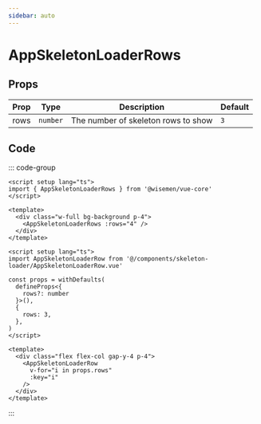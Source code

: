 ```yaml
---
sidebar: auto
---
```



# AppSkeletonLoaderRows
<script setup>
import AppSkeletonLoaderRowsPlayground from './AppSkeletonLoaderRowsPlayground.vue'
</script>

<AppSkeletonLoaderRowsPlayground />

## Props

| Prop | Type   | Description                         | Default |
| ---- | ------ | ----------------------------------- | ------- |
| rows |`number`| The number of skeleton rows to show |   `3`   |

## Code

::: code-group
```vue [Usage]
<script setup lang="ts">
import { AppSkeletonLoaderRows } from '@wisemen/vue-core'
</script>
  
<template>
  <div class="w-full bg-background p-4">
    <AppSkeletonLoaderRows :rows="4" />
  </div>
</template>
```

```vue [Source code]
<script setup lang="ts">
import AppSkeletonLoaderRow from '@/components/skeleton-loader/AppSkeletonLoaderRow.vue'

const props = withDefaults(
  defineProps<{
    rows?: number
  }>(),
  {
    rows: 3,
  },
)
</script>

<template>
  <div class="flex flex-col gap-y-4 p-4">
    <AppSkeletonLoaderRow
      v-for="i in props.rows"
      :key="i"
    />
  </div>
</template>
```

:::